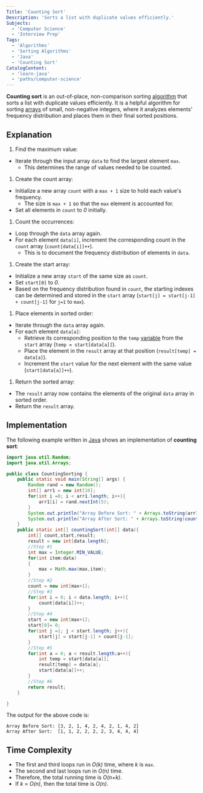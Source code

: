 ```yaml
---
Title: 'Counting Sort'
Description: 'Sorts a list with duplicate values efficiently.'
Subjects:
  - 'Computer Science'
  - 'Interview Prep'
Tags:
  - 'Algorithms'
  - 'Sorting Algorithms'
  - 'Java'
  - 'Counting Sort'
CatalogContent:
  - 'learn-java'
  - 'paths/computer-science'
---
```


**Counting sort** is an out-of-place, non-comparison sorting [algorithm](https://www.codecademy.com/resources/docs/general/algorithm) that sorts a list with duplicate values efficiently. It is a helpful algorithm for sorting [arrays](https://www.codecademy.com/resources/docs/java/arrays) of small, non-negative integers, where it analyzes elements' frequency distribution and places them in their final sorted positions.

## Explanation

1. Find the maximum value:

- Iterate through the input array `data` to find the largest element `max`.
  - This determines the range of values needed to be counted.

1. Create the count array:

- Initialize a new array `count` with a `max + 1` size to hold each value's frequency.
  - The size is `max + 1` so that the `max` element is accounted for.
- Set all elements in `count` to _0_ initially.

1. Count the occurrences:

- Loop through the `data` array again.
- For each element `data[i]`, increment the corresponding count in the `count` array (`count[data[i]]++`).
  - This is to document the frequency distribution of elements in `data`.

1. Create the start array:

- Initialize a new array `start` of the same size as `count`.
- Set `start[0]` to _0_.
- Based on the frequency distribution found in `count`, the starting indexes can be determined and stored in the `start` array (`start[j] = start[j-1] + count[j-1]` for `j=1` to `max`).

1. Place elements in sorted order:

- Iterate through the `data` array again.
- For each element `data[a]`:
  - Retrieve its corresponding position to the `temp` [variable](https://www.codecademy.com/resources/docs/java/variables) from the `start` array (`temp = start[data[a]]`).
  - Place the element in the `result` array at that position (`result[temp] = data[a]`).
  - Increment the `start` value for the next element with the same value (`start[data[a]]++`).

1. Return the sorted array:

- The `result` array now contains the elements of the original `data` array in sorted order.
- Return the `result` array.

## Implementation

The following example written in [Java](https://www.codecademy.com/resources/docs/java) shows an implementation of **counting sort**:

```java
import java.util.Random;
import java.util.Arrays;

public class CountingSorting {
    public static void main(String[] args) {
        Random rand = new Random();
        int[] arr1 = new int[10];
        for(int i =0; i < arr1.length; i++){
            arr1[i] = rand.nextInt(5);
        }
        System.out.println("Array Before Sort: " + Arrays.toString(arr1));
        System.out.println("Array After Sort: " + Arrays.toString(countingSort(arr1)));
    }
    public static int[] countingSort(int[] data){
        int[] count,start,result;
        result = new int[data.length];
        //Step #1
        int max = Integer.MIN_VALUE;
        for(int item:data)
        {
            max = Math.max(max,item);
        }
        //Step #2
        count = new int[max+1];
        //Step #3
        for(int i = 0; i < data.length; i++){
            count[data[i]]++;
        }
        //Step #4
        start = new int[max+1];
        start[0]= 0;
        for(int j =1; j < start.length; j++){
            start[j] = start[j-1] + count[j-1];
        }
        //Step #5
        for(int a = 0; a < result.length;a++){
            int temp = start[data[a]];
            result[temp] = data[a];
            start[data[a]]++;
        }
        //Step #6
        return result;
    }

}
```

The output for the above code is:

```shell
Array Before Sort: [3, 2, 1, 4, 2, 4, 2, 1, 4, 2]
Array After Sort:  [1, 1, 2, 2, 2, 2, 3, 4, 4, 4]
```

## Time Complexity

- The first and third loops run in _O(k)_ time, where _k_ is `max`.
- The second and last loops run in _O(n)_ time.
- Therefore, the total running time is _O(n+k)_.
- If _k_ = _O(n)_, then the total time is _O(n)_.

